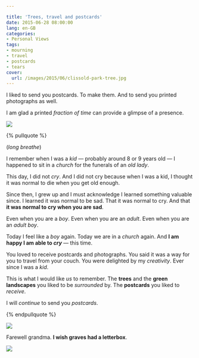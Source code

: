 ```yaml
---

title: 'Trees, travel and postcards'
date: 2015-06-28 08:00:00
lang: en-GB
categories:
- Personal Views
tags:
- mourning
- travel
- postcards
- tears
cover:
  url: /images/2015/06/clissold-park-tree.jpg
---
```


I liked to send you postcards. To make them. And to send you printed photographs as well.

I am glad a printed *fraction of time* can provide a glimpse of a presence.

<!--more-->

![](/images/2015/06/saint-martin.jpg)

{% pullquote %}

(*long breathe*)

I remember when I was a *kid* — probably around 8 or 9 years old — I happened to sit in a *church* for the funerals of an *old lady*.

This day, I did not *cry*. And I did not cry because when I was a kid, I thought it was normal to die when you get old enough.

Since then, I grew up and I must acknowledge I learned something valuable since. I learned it was normal to be sad. That it was normal to cry. And that **it was normal to cry when you are sad**.

Even when you are a *boy*.
Even when you are an *adult*.
Even when you are an *adult boy*.

Today I feel like a *boy* again.
Today we are in a *church* again.
And **I am happy I am able to *cry*** — this time.

You loved to receive postcards and photographs. You said it was a way for you to travel from your couch. You were delighted by my *creativity*. Ever since I was a *kid*.

This is what I would like *us* to remember. The **trees** and the **green landscapes** you liked to be *surrounded* by. The **postcards** you liked to *receive*.

I will *continue* to send you *postcards*.

{% endpullquote %}

![](/images/2015/06/rue-du-sermon.jpg)

Farewell grandma. **I wish graves had a letterbox**.

![](/images/2015/06/mourning.jpg)
